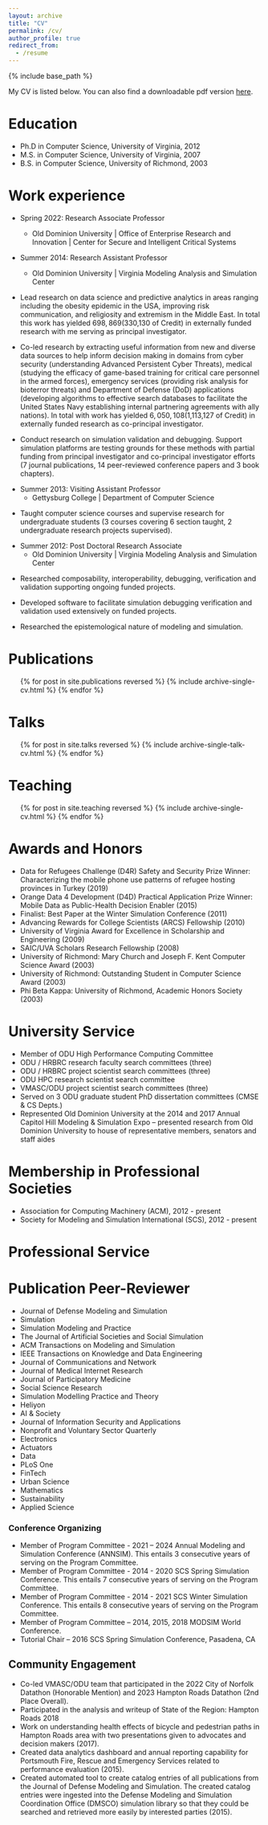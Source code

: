 ```yaml
---
layout: archive
title: "CV"
permalink: /cv/
author_profile: true
redirect_from:
  - /resume
---
```


{% include base_path %}

My CV is listed below. You can also find a downloadable pdf version [here](https://rossgore.github.io/files/fullCV.pdf).

Education
======
* Ph.D in Computer Science, University of Virginia, 2012
* M.S. in Computer Science, University of Virginia, 2007
* B.S. in Computer Science, University of Richmond, 2003

Work experience
======
* Spring 2022: Research Associate Professor
  * Old Dominion University | Office of Enterprise Research and Innovation | Center for Secure and Intelligent Critical Systems

* Summer 2014: Research Assistant Professor
  * Old Dominion University | Virginia Modeling Analysis and Simulation Center

- Lead research on data science and predictive analytics in areas ranging including the obesity epidemic in the USA, improving risk communication, and religiosity and extremism in the Middle East. In total this work has yielded $698,869 ($330,130 of Credit) in externally funded research with me serving as principal investigator.

- Co-led research by extracting useful information from new and diverse data sources to help inform decision making in domains from cyber security (understanding Advanced Persistent Cyber Threats), medical (studying the efficacy of game-based training for critical care personnel in the armed forces), emergency services (providing risk analysis for bioterror threats) and Department of Defense (DoD) applications (developing algorithms to effective search databases to facilitate the United States Navy establishing internal partnering agreements with ally nations). In total with work has yielded $6,050,108 ($1,113,127 of Credit) in externally funded research as co-principal investigator.

- Conduct research on simulation validation and debugging. Support simulation platforms are testing grounds for these methods with partial funding from principal investigator and co-principal investigator efforts (7 journal publications, 14 peer-reviewed conference papers and 3 book chapters).

* Summer 2013: Visiting Assistant Professor
  * Gettysburg College | Department of Computer Science
- Taught computer science courses and supervise research for undergraduate students (3 courses covering 6 section taught, 2 undergraduate research projects supervised).

* Summer 2012: Post Doctoral Research Associate
  * Old Dominion University | Virginia Modeling Analysis and Simulation Center
  
- Researched composability, interoperability, debugging, verification and validation supporting ongoing funded projects. 

- Developed software to facilitate simulation debugging verification and validation used extensively on funded projects.

- Researched the epistemological nature of modeling and simulation.


Publications
======
  <ul>{% for post in site.publications reversed %}
    {% include archive-single-cv.html %}
  {% endfor %}</ul>
  
Talks
======
  <ul>{% for post in site.talks reversed %}
    {% include archive-single-talk-cv.html  %}
  {% endfor %}</ul>
  
Teaching
======
  <ul>{% for post in site.teaching reversed %}
    {% include archive-single-cv.html %}
  {% endfor %}</ul>
  
Awards and Honors
======
- Data for Refugees Challenge (D4R) Safety and Security Prize Winner: Characterizing the mobile phone use patterns of refugee hosting provinces in Turkey (2019)
- Orange Data 4 Development (D4D) Practical Application Prize Winner: Mobile Data as Public-Health Decision Enabler (2015)
- Finalist: Best Paper at the Winter Simulation Conference (2011)
- Advancing Rewards for College Scientists (ARCS) Fellowship (2010)
- University of Virginia Award for Excellence in Scholarship and Engineering (2009)
- SAIC/UVA Scholars Research Fellowship (2008)
- University of Richmond: Mary Church and Joseph F. Kent Computer Science Award (2003)
- University of Richmond: Outstanding Student in Computer Science Award (2003)
- Phi Beta Kappa: University of Richmond, Academic Honors Society (2003)

University Service
======
- Member of ODU High Performance Computing Committee
- ODU / HRBRC research faculty search committees (three)
- ODU / HRBRC project scientist search committees (three)
- ODU HPC research scientist search committee
- VMASC/ODU project scientist search committees (three)
- Served on 3 ODU graduate student PhD dissertation committees (CMSE & CS Depts.)
- Represented Old Dominion University at the 2014 and 2017 Annual Capitol Hill Modeling & Simulation Expo – presented research from Old Dominion University to house of representative members, senators and staff aides

Membership in Professional Societies
======
- Association for Computing Machinery (ACM), 2012 - present
- Society for Modeling and Simulation International (SCS), 2012 - present

Professional Service
======
Publication Peer-Reviewer
======
- Journal of Defense Modeling and Simulation
- Simulation
- Simulation Modeling and Practice
- The Journal of Artificial Societies and Social Simulation
- ACM Transactions on Modeling and Simulation
- IEEE Transactions on Knowledge and Data Engineering
- Journal of Communications and Network
- Journal of Medical Internet Research
- Journal of Participatory Medicine
- Social Science Research
- Simulation Modelling Practice and Theory
- Heliyon
- AI & Society
- Journal of Information Security and Applications
- Nonprofit and Voluntary Sector Quarterly
- Electronics
- Actuators
- Data
- PLoS One
- FinTech
- Urban Science
- Mathematics
- Sustainability
- Applied Science

### Conference Organizing

- Member of Program Committee - 2021 – 2024 Annual Modeling and Simulation Conference (ANNSIM). This entails 3 consecutive years of serving on the Program Committee.
- Member of Program Committee - 2014 - 2020 SCS Spring Simulation Conference. This entails 7 consecutive years of serving on the Program Committee.
- Member of Program Committee - 2014 - 2021 SCS Winter Simulation Conference. This entails 8 consecutive years of serving on the Program Committee.
- Member of Program Committee – 2014, 2015, 2018 MODSIM World Conference.
- Tutorial Chair – 2016 SCS Spring Simulation Conference, Pasadena, CA

## Community Engagement

- Co-led VMASC/ODU team that participated in the 2022 City of Norfolk Datathon (Honorable Mention) and 2023 Hampton Roads Datathon (2nd Place Overall).
- Participated in the analysis and writeup of State of the Region: Hampton Roads 2018
- Work on understanding health effects of bicycle and pedestrian paths in Hampton Roads area with two presentations given to advocates and decision makers (2017).
- Created data analytics dashboard and annual reporting capability for Portsmouth Fire, Rescue and Emergency Services related to performance evaluation (2015).
- Created automated tool to create catalog entries of all publications from the Journal of Defense Modeling and Simulation. The created catalog entries were ingested into the Defense Modeling and Simulation Coordination Office (DMSCO) simulation library so that they could be searched and retrieved more easily by interested parties (2015).

